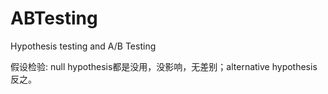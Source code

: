 # ABTesting
Hypothesis testing and A/B Testing


假设检验: null hypothesis都是没用，没影响，无差别；alternative hypothesis反之。
